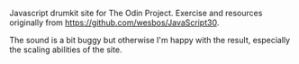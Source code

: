 Javascript drumkit site for The Odin Project. Exercise and resources originally from https://github.com/wesbos/JavaScript30.

The sound is a bit buggy but otherwise I'm happy with the result, especially the scaling abilities of the site.